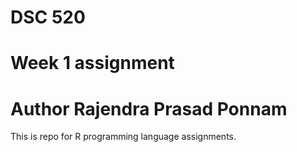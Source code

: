 # DSC 520
# Week 1 assignment
# Author Rajendra Prasad Ponnam


This is repo for R programming language assignments.
